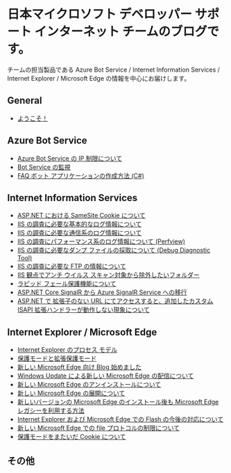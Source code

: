# 日本マイクロソフト デベロッパー サポート インターネット チームのブログです。

チームの担当製品である Azure Bot Service / Internet Information Services / Internet Explorer / Microsoft Edge の情報を中心にお届けします。

## General
- [ようこそ！](./articles/general/welcome.md)

## Azure Bot Service
- [Azure Bot Service の IP 制限について](./articles/azure-bot-service/ip-limitation.md)
- [Bot Service の監視](./articles/azure-bot-service/bot-monitoring.md)
- [FAQ ボット アプリケーションの作成方法 (C#)](./articles/azure-bot-service/how-to-create-faq-bot.md)

## Internet Information Services
- [ASP.NET における SameSite Cookie について](./articles/web-apps/aspdotnet-samesitecookie.md)
- [IIS の調査に必要な基本的なログ情報について](./articles/web-apps/LogCollection1.md)
- [IIS の調査に必要な通信系のログ情報について](./articles/web-apps/LogCollection2.md)
- [IIS の調査にパフォーマンス系のログ情報について (Perfview)](./articles/web-apps/LogCollection3.md)
- [IIS の調査に必要なダンプ ファイルの採取について (Debug Diagnostic Tool)](./articles/web-apps/LogCollection4.md)
- [IIS の調査に必要な FTP の情報について](./articles/web-apps/LogCollection5.md)
- [IIS 観点でアンチ ウイルス スキャン対象から除外したいフォルダー](./articles/web-apps/iis-exclude-antivirus-scanning.md)
- [ラピッド フェール保護機能について](./articles/web-apps/Rapid-Fail-Protection.md)
- [ASP.NET Core SignalR から Azure SignalR Service への移行](./articles/web-apps/MigrationAzureSignalR.md)
- [ASP.NET で 拡張子のない URL にてアクセスすると、追加したカスタム ISAPI 拡張ハンドラーが動作しない現象について](./articles/web-apps/isapi-wildcard.md)

## Internet Explorer / Microsoft Edge
- [Internet Explorer のプロセス モデル](./articles/internet-explorer-microsoft-edge/process-model.md)
- [保護モードと拡張保護モード](./articles/internet-explorer-microsoft-edge/protected-mode.md)
- [新しい Microsoft Edge 向け Blog 始めました](./articles/internet-explorer-microsoft-edge/new-microsoft-edge.md)
- [Windows Update による新しい Microsoft Edge の配信について](./articles/internet-explorer-microsoft-edge/New-Edge-via-WU.md)
- [新しい Microsoft Edge のアンインストールについて](./articles/internet-explorer-microsoft-edge/how-to-uninstall-edge.md)
- [新しい Microsoft Edge の展開について](./articles/internet-explorer-microsoft-edge/Deploy-Edge.md)
- [新しいバージョンの Microsoft Edge のインストール後も Microsoft Edge レガシーを利用する方法](./articles/internet-explorer-microsoft-edge/side-by-side.md)
- [Internet Explorer および Microsoft Edge での Flash の今後の対応について](./articles/internet-explorer-microsoft-edge/flash.md)
- [新しい Microsoft Edge での file プロトコルの制限について](./articles/internet-explorer-microsoft-edge/FileProtocol.md)
- [保護モードをまたいだ Cookie について](./articles/internet-explorer-microsoft-edge/cross-protected-mode-cookie.md)

## その他
<!--
- [その他]
-->

